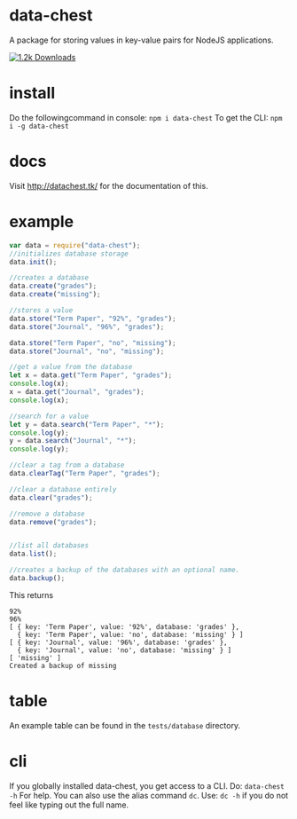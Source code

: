 # data-chest
A package for storing values in key-value pairs for NodeJS applications.

[![1.2k Downloads](https://img.shields.io/badge/downloads-1.2k-red.svg)](https://npmjs.com/package/data-chest)


# install
Do the followingcommand in console:
`npm i data-chest`
To get the CLI:
`npm i -g data-chest`

# docs
Visit http://datachest.tk/ for the documentation of this.

# example

```js
var data = require("data-chest");
//initializes database storage
data.init();

//creates a database
data.create("grades");
data.create("missing");

//stores a value
data.store("Term Paper", "92%", "grades");
data.store("Journal", "96%", "grades");

data.store("Term Paper", "no", "missing");
data.store("Journal", "no", "missing");

//get a value from the database
let x = data.get("Term Paper", "grades");
console.log(x);
x = data.get("Journal", "grades");
console.log(x);

//search for a value
let y = data.search("Term Paper", "*");
console.log(y);
y = data.search("Journal", "*");
console.log(y);

//clear a tag from a database
data.clearTag("Term Paper", "grades");

//clear a database entirely
data.clear("grades");

//remove a database
data.remove("grades");


//list all databases
data.list();

//creates a backup of the databases with an optional name.
data.backup();
```

This returns
```
92%
96%
[ { key: 'Term Paper', value: '92%', database: 'grades' },
  { key: 'Term Paper', value: 'no', database: 'missing' } ]
[ { key: 'Journal', value: '96%', database: 'grades' },
  { key: 'Journal', value: 'no', database: 'missing' } ]
[ 'missing' ]
Created a backup of missing
```

# table
An example table can be found in the `tests/database` directory.

# cli
If you globally installed data-chest, you get access to a CLI.
Do:
`data-chest -h`
For help. You can also use the alias command `dc`.
Use:
`dc -h`
if you do not feel like typing out the full name.
